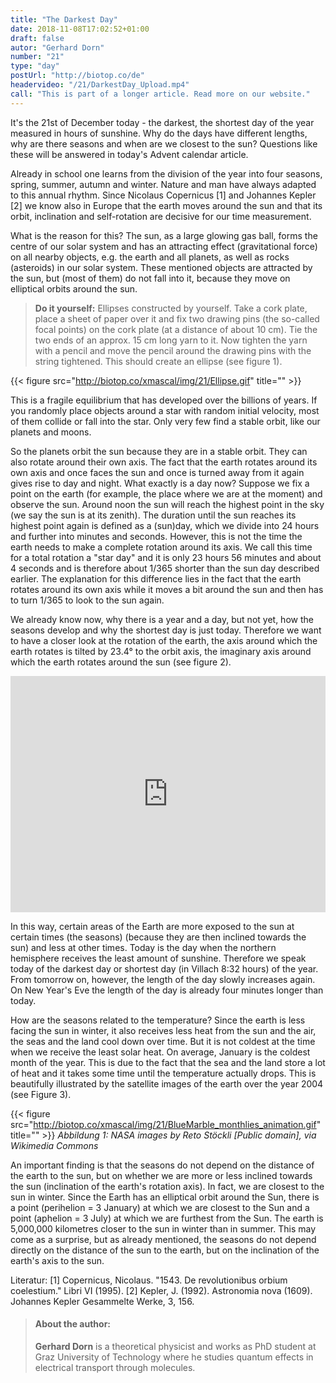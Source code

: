 ```yaml
---
title: "The Darkest Day"
date: 2018-11-08T17:02:52+01:00
draft: false
autor: "Gerhard Dorn"
number: "21"
type: "day"
postUrl: "http://biotop.co/de"
headervideo: "/21/DarkestDay_Upload.mp4"
call: "This is part of a longer article. Read more on our website."
---
```

It's the 21st of December today - the darkest, the shortest day of the year measured in hours of sunshine. Why do the days have different lengths, why are there seasons and when are we closest to the sun? Questions like these will be answered in today's Advent calendar article.

Already in school one learns from the division of the year into four seasons, spring, summer, autumn and winter. Nature and man have always adapted to this annual rhythm. Since Nicolaus Copernicus [1] and Johannes Kepler [2] we know also in Europe that the earth moves around the sun and that its orbit, inclination and self-rotation are decisive for our time measurement.

What is the reason for this?
The sun, as a large glowing gas ball, forms the centre of our solar system and has an attracting effect (gravitational force) on all nearby objects, e.g. the earth and all planets, as well as rocks (asteroids) in our solar system.
These mentioned objects are attracted by the sun, but (most of them) do not fall into it, because they move on elliptical orbits around the sun.

> **Do it yourself:** Ellipses constructed by yourself. Take a cork plate, place a sheet of paper over it and fix two drawing pins (the so-called focal points) on the cork plate (at a distance of about 10 cm). Tie the two ends of an approx. 15 cm long yarn to it. Now tighten the yarn with a pencil and move the pencil around the drawing pins with the string tightened. This should create an ellipse (see figure 1).

{{< figure src="http://biotop.co/xmascal/img/21/Ellipse.gif" title="" >}}

This is a fragile equilibrium that has developed over the billions of years.
If you randomly place objects around a star with random initial velocity, most of them collide or fall into the star. Only very few find a stable orbit, like our planets and moons.

<!--more-->

So the planets orbit the sun because they are in a stable orbit. They can also rotate around their own axis. The fact that the earth rotates around its own axis and once faces the sun and once is turned away from it again gives rise to day and night.
What exactly is a day now? Suppose we fix a point on the earth (for example, the place where we are at the moment) and observe the sun. Around noon the sun will reach the highest point in the sky (we say the sun is at its zenith). The duration until the sun reaches its highest point again is defined as a (sun)day, which we divide into 24 hours and further into minutes and seconds.
However, this is not the time the earth needs to make a complete rotation around its axis. We call this time for a total rotation a "star day" and it is only 23 hours 56 minutes and about 4 seconds and is therefore about 1/365 shorter than the sun day described earlier.
The explanation for this difference lies in the fact that the earth rotates around its own axis while it moves a bit around the sun and then has to turn 1/365 to look to the sun again.

We already know now, why there is a year and a day, but not yet, how the seasons develop and why the shortest day is just today.
Therefore we want to have a closer look at the rotation of the earth, the axis around which the earth rotates is tilted by 23.4° to the orbit axis, the imaginary axis around which the earth rotates around the sun (see figure 2).

<div style="padding:75% 0 0 0;position:relative;">
  <iframe src="https://player.vimeo.com/video/307520075?autoplay=1&loop=1" style="position:absolute;top:0;left:0;width:100%;height:100%;" frameborder="0" webkitallowfullscreen mozallowfullscreen allowfullscreen>
  </iframe>
</div>
<script src="https://player.vimeo.com/api/player.js"></script>

In this way, certain areas of the Earth are more exposed to the sun at certain times (the seasons) (because they are then inclined towards the sun) and less at other times. Today is the day when the northern hemisphere receives the least amount of sunshine. Therefore we speak today of the darkest day or shortest day (in Villach 8:32 hours) of the year. From tomorrow on, however, the length of the day slowly increases again. On New Year's Eve the length of the day is already four minutes longer than today.

How are the seasons related to the temperature? Since the earth is less facing the sun in winter, it also receives less heat from the sun and the air, the seas and the land cool down over time. But it is not coldest at the time when we receive the least solar heat. On average, January is the coldest month of the year. This is due to the fact that the sea and the land store a lot of heat and it takes some time until the temperature actually drops.
This is beautifully illustrated by the satellite images of the earth over the year 2004 (see Figure 3).

{{< figure src="http://biotop.co/xmascal/img/21/BlueMarble_monthlies_animation.gif" title="" >}}
*Abbildung 1: NASA images by Reto Stöckli [Public domain], via Wikimedia Commons*

An important finding is that the seasons do not depend on the distance of the earth to the sun, but on whether we are more or less inclined towards the sun (inclination of the earth's rotation axis).
In fact, we are closest to the sun in winter. Since the Earth has an elliptical orbit around the Sun, there is a point (perihelion = 3 January) at which we are closest to the Sun and a point (aphelion = 3 July) at which we are furthest from the Sun.
The earth is 5,000,000 kilometres closer to the sun in winter than in summer. This may come as a surprise, but as already mentioned, the seasons do not depend directly on the distance of the sun to the earth, but on the inclination of the earth's axis to the sun.


Literatur:
[1] Copernicus, Nicolaus. "1543. De revolutionibus orbium coelestium." Libri VI (1995).
[2] Kepler, J. (1992). Astronomia nova (1609). Johannes Kepler Gesammelte Werke, 3, 156.

> #### About the author:
> **Gerhard Dorn** is a theoretical physicist and works as PhD student at Graz University of Technology where he studies quantum effects in electrical transport through molecules.

